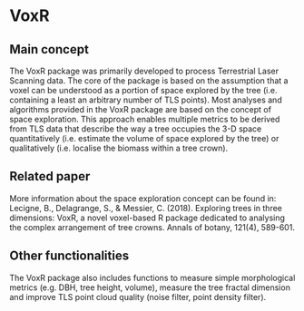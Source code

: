 # VoxR
## Main concept
The VoxR package was primarily developed to process Terrestrial Laser Scanning data. The core of the package is based on the assumption that a voxel can be understood as a portion of space explored by the tree (i.e. containing a least an arbitrary number of TLS points). Most analyses and algorithms provided in the VoxR package are based on the concept of space exploration. This approach enables multiple metrics to be derived from TLS data that describe the way a tree occupies the 3-D space quantitatively (i.e. estimate the volume of space explored by the tree) or qualitatively (i.e. localise the biomass within a tree crown).

## Related paper
More information about the space exploration concept can be found in:
Lecigne, B., Delagrange, S., & Messier, C. (2018). Exploring trees in three dimensions: VoxR, a novel voxel-based R package dedicated to analysing the complex arrangement of tree crowns. Annals of botany, 121(4), 589-601.

## Other functionalities
The VoxR package also includes functions to measure simple morphological metrics (e.g. DBH, tree height, volume), measure the tree fractal dimension and improve TLS point cloud quality (noise filter, point density filter).
